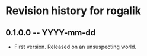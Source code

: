 # Revision history for rogalik

## 0.1.0.0 -- YYYY-mm-dd

* First version. Released on an unsuspecting world.
